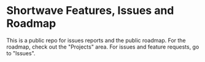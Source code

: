 # Shortwave Features, Issues and Roadmap

This is a public repo for issues reports and the public roadmap. For the roadmap, check out the "Projects" area. For issues and feature requests, go to "Issues".
